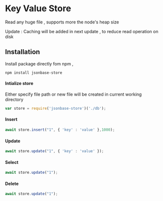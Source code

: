 # Key Value Store 

Read any huge file , supports more the node's heap size

Update : Caching will be added in next update , to reduce read operation on disk

## Installation

Install package directly fom npm ,

```shell
npm install jsonbase-store
```

#### Intialize store

Either specify file path or new file will be created in current working directory

```js
var store = require('jsonbase-store')('./db');
```


#### Insert

```js
await store.insert("1", { 'key' : 'value' },1000);
```


#### Update

```js
await store.update("1", { 'key' : 'value' });
```


#### Select

```js
await store.update("1");
```


#### Delete

```js
await store.update("1");
```

